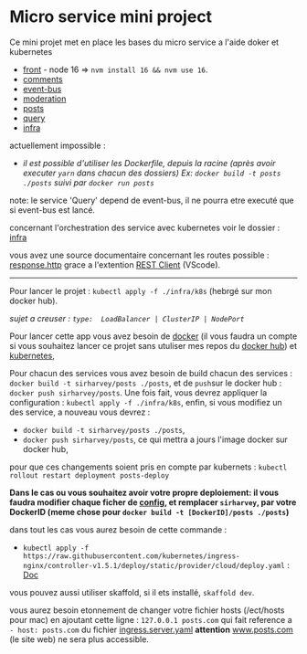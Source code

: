 # Micro service mini project

Ce mini projet met en place les bases du micro service a l'aide doker et kubernetes

- [front](./client/) - node 16 => `nvm install 16 && nvm use 16`.
- [comments](./comments/)
- [event-bus](./event-bus/)
- [moderation](./moderation/)
- [posts](./posts/)
- [query](./query/)
- [infra](./infra/k8s/)

actuellement impossible :

- *il est possible d'utiliser les Dockerfile, depuis la racine (après avoir executer `yarn` dans chacun des dossiers)
Ex: `docker build -t posts ./posts`  suivi par `docker run posts`*

note: le service 'Query' depend de event-bus, il ne pourra etre executé que si event-bus est lancé.

concernant l'orchestration des service avec kubernetes voir le dossier : [infra](./infra/k8s/)

vous avez une source documentaire concernant les routes possible : [response.http](./response.http) grace a l'extention [REST Client](https://marketplace.visualstudio.com/items?itemName=humao.rest-client) (VScode).

---

Pour lancer le projet : `kubectl apply -f ./infra/k8s` (hebrgé sur mon docker hub).

*sujet a  creuser : `type:  LoadBalancer | ClusterIP | NodePort`*

Pour lancer cette app vous avez besoin de [docker](https://docs.docker.com/get-started/overview/) (il vous faudra un compte si vous souhaitez lancer ce projet sans utuliser mes repos du [docker hub](https://hub.docker.com/repositories/sirharvey)) et [kubernetes](https://kubernetes.io/fr/docs/home/),

Pour chacun des services vous avez besoin de build chacun des services : `docker build -t sirharvey/posts ./posts`, et de `push`sur le docker hub : `docker push sirharvey/posts`.
Une fois fait, vous devrez appliquer la configuration : `kubectl apply -f ./infra/k8s`,
enfin, si vous modifiez un des service, a nouveau vous devrez :

- `docker build -t sirharvey/posts ./posts`, 
- `docker push sirharvey/posts`,
  ce qui mettra a jours l'image docker sur docker hub,

pour que ces changements soient pris en compte par kubernets : `kubectl rollout restart deployment posts-deploy`

__Dans le cas ou vous souhaitez avoir votre propre deploiement: il vous faudra modifier chaque ficher de [config](./infra/k8s/), et remplacer `sirharvey`, par votre DockerID (meme chose pour `docker build -t [DockerID]/posts ./posts`)__

dans tout les cas vous aurez besoin de cette commande :

- `kubectl apply -f https://raw.githubusercontent.com/kubernetes/ingress-nginx/controller-v1.5.1/deploy/static/provider/cloud/deploy.yaml` : [Doc](https://kubernetes.github.io/ingress-nginx/deploy/)


vous pouvez aussi utiliser skaffold, si il ets installé, `skaffold dev`.

vous aurez besoin etonnement de changer votre fichier hosts (/ect/hosts pour mac) en ajoutant cette ligne : `127.0.0.1 posts.com` qui fait reference a `- host: posts.com` du fichier [ingress.server.yaml](./infra/k8s/ingress.server.yaml)
__attention__ www.posts.com (le site web) ne sera plus accessible.


